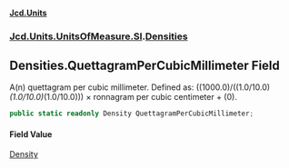 #### [Jcd.Units](index.md 'index')
### [Jcd.Units.UnitsOfMeasure.SI](Jcd.Units.UnitsOfMeasure.SI.md 'Jcd.Units.UnitsOfMeasure.SI').[Densities](Densities.md 'Jcd.Units.UnitsOfMeasure.SI.Densities')

## Densities.QuettagramPerCubicMillimeter Field

A(n) quettagram per cubic millimeter. Defined as: ((1000.0)/((1.0/10.0)*(1.0/10.0)*(1.0/10.0))) × ronnagram per cubic centimeter + (0).

```csharp
public static readonly Density QuettagramPerCubicMillimeter;
```

#### Field Value
[Density](Density.md 'Jcd.Units.UnitTypes.Density')